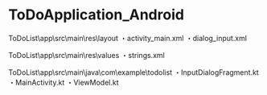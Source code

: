 # ToDoApplication_Android
ToDoList\app\src\main\res\layout
・activity_main.xml
・dialog_input.xml

ToDoList\app\src\main\res\values
・strings.xml

ToDoList\app\src\main\java\com\example\todolist
・InputDialogFragment.kt
・MainActivity.kt
・ViewModel.kt
